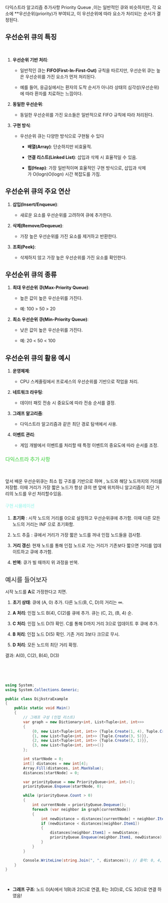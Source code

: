 다익스트라 알고리즘 추가사항
Priority Queue ,이는 일반적인 큐와 비슷하지만, 각 요소에 **우선순위(priority)가 부여되고, 이 우선순위에 따라 요소가 처리되는 순서가 결정된다.

## **우선순위 큐의 특징**


<br>


1. **우선순위 기반 처리**:
    
    - 일반적인 큐는 **FIFO(First-In-First-Out)** 규칙을 따르지만, 우선순위 큐는 높은 우선순위를 가진 요소가 먼저 처리된다.
        
    - 예를 들어, 응급실에서는 환자의 도착 순서가 아니라 상태의 심각성(우선순위)에 따라 환자를 치료하는 느낌이다.
        
2. **동일한 우선순위**:
    
    - 동일한 우선순위를 가진 요소들은 일반적으로 FIFO 규칙에 따라 처리된다.
        
3. **구현 방식**:
    
    - 우선순위 큐는 다양한 방식으로 구현될 수 있다
        
        - **배열(Array)**: 단순하지만 비효율적.
            
        - **연결 리스트(Linked List)**: 삽입과 삭제 시 효율적일 수 있음.
            
        - **힙(Heap)**: 가장 일반적이며 효율적인 구현 방식으로, 삽입과 삭제가 O(log⁡n)O(logn) 시간 복잡도를 가짐.
            

## **우선순위 큐의 주요 연산**

1. **삽입(Insert/Enqueue)**:
    
    - 새로운 요소를 우선순위를 고려하여 큐에 추가한다.
        
2. **삭제(Remove/Dequeue)**:
    
    - 가장 높은 우선순위를 가진 요소를 제거하고 반환한다.
        
3. **조회(Peek)**:
    
    - 삭제하지 않고 가장 높은 우선순위를 가진 요소를 확인한다.
        

## **우선순위 큐의 종류**

1. **최대 우선순위 큐(Max-Priority Queue)**:
    
    - 높은 값이 높은 우선순위를 가진다.
        
    - 예: 100 > 50 > 20
        
2. **최소 우선순위 큐(Min-Priority Queue)**:
    
    - 낮은 값이 높은 우선순위를 가진다.
        
    - 예: 20 < 50 < 100
        

## **우선순위 큐의 활용 예시**

1. **운영체제**:
    
    - CPU 스케줄링에서 프로세스의 우선순위를 기반으로 작업을 처리.
        
2. **네트워크 라우팅**:
    
    - 데이터 패킷 전송 시 중요도에 따라 전송 순서를 결정.
        
3. **그래프 알고리즘**:
    
    - 다익스트라 알고리즘과 같은 최단 경로 탐색에서 사용.
        
4. **이벤트 관리**:
    
    - 게임 개발에서 이벤트를 처리할 때 특정 이벤트의 중요도에 따라 순서를 조정.


### <font color="#77dd77">다익스트라 추가 사항 </font>


<br>

앞서 배운 우선순위큐는 최소 힙 구조를 기반으로 하며 , 노드와 해당 노드까지의 거리를 저장함. 이때 거리가 가장 짧은 노드가 항상 큐의 맨 앞에 위치하니 알고리즘이 최단 거리의 노드를 우선 처리할수있음.

#### <font color="#b2f7ef">구현 시뮬레이션</font>

1. **초기화** : 시작 노드의 거리를 0으로 설정하고 우선순위큐에 추가함.
   이때 다른 모든 노드의 거리는 INF 으로 초기화함.
2. 노드 추출 : 큐에서 거리가 가장 짧은 노드를 꺼내 인접 노드들을 검사함.
    
3. **거리 갱신**: 현재 노드를 통해 인접 노드로 가는 거리가 기존보다 짧으면 거리를 업데이트하고 큐에 추가함.
    
4. **반복**: 큐가 빌 때까지 위 과정을 반복.


<br>
<span style="font-size:20"><span class="carcadia">예시를 들어보자</span></span>

<br>

시작 노드를 **A**로 가정한다고 치면.

1. **초기 상태**: 큐에 (A, 0) 추가. 다른 노드(B, C, D)의 거리는 ∞.
    
2. **A 처리**: 인접 노드 B(4), C(2)를 큐에 추가. 큐는 (C, 2), (B, 4) 순.
    
3. **C 처리**: 인접 노드 D(1) 확인. C를 통해 D까지 거리 3으로 업데이트 후 큐에 추가.
    
4. **B 처리**: 인접 노드 D(5) 확인. 기존 거리 3보다 크므로 무시.
    
5. **D 처리**: 모든 노드의 최단 거리 확정.
    

결과: A(0), C(2), B(4), D(3)

<br>

<br>

<br>

```cs
using System;
using System.Collections.Generic;

public class DijkstraExample
{
    public static void Main()
    {
        // 그래프 구성 (인접 리스트)
        var graph = new Dictionary<int, List<Tuple<int, int>>>
        {
            {0, new List<Tuple<int, int>> {Tuple.Create(1, 4), Tuple.Create(2, 2)}},
            {1, new List<Tuple<int, int>> {Tuple.Create(3, 5)}},
            {2, new List<Tuple<int, int>> {Tuple.Create(3, 1)}},
            {3, new List<Tuple<int, int>>()}
        };

        int startNode = 0;
        int[] distances = new int[4];
        Array.Fill(distances, int.MaxValue);
        distances[startNode] = 0;

        var priorityQueue = new PriorityQueue<int, int>();
        priorityQueue.Enqueue(startNode, 0);

        while (priorityQueue.Count > 0)
        {
            int currentNode = priorityQueue.Dequeue();
            foreach (var neighbor in graph[currentNode])
            {
                int newDistance = distances[currentNode] + neighbor.Item2;
                if (newDistance < distances[neighbor.Item1])
                {
                    distances[neighbor.Item1] = newDistance;
                    priorityQueue.Enqueue(neighbor.Item1, newDistance);
                }
            }
        }

        Console.WriteLine(string.Join(", ", distances)); // 출력: 0, 4, 2, 3
    }
}

```





<br>

- **그래프 구조**: 노드 0(A)에서 1(B)과 2(C)로 연결, B는 3(D)로, C도 3(D)로 연결 하였음!
